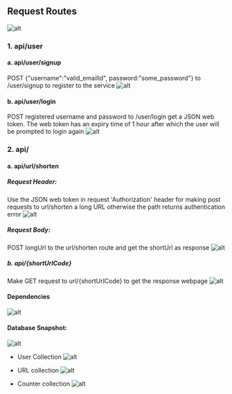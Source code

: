 ## Request Routes
![alt](https://ibb.co/6XDcVwz)

### 1. api/user
#### a. api/user/signup
POST {"username":"valid_emailId", password:"some_password"} to /user/signup to register to the service
![alt](https://ibb.co/8bgxvJc)

#### b. api/user/login
POST registered username and password to /user/login get a JSON web token. The web token has an expiry time of 1 hour after which the user will be prompted to login again
![alt](https://ibb.co/rfxV4Wy)

### 2. api/
#### a. api/url/shorten

##### Request Header:
Use the JSON web token in request 'Authorization' header for making post requests to url/shorten a long URL otherwise the path returns authentication error
![alt](https://ibb.co/dMFJw4b)

##### Request Body:
POST longUrl to the url/shorten route and get the shortUrl as response
![alt](https://ibb.co/VWgsBgd)


##### b. api/{shortUrlCode}
Make GET request to url/{shortUrlCode} to get the response webpage
![alt](https://ibb.co/vD7M0H7)

#### Dependencies
![alt](https://ibb.co/yNB5Rsw)

#### Database Snapshot:
![alt](https://ibb.co/KDRRxJm)

* User Collection
![alt](https://ibb.co/mGfhJ44)

* URL collection 
![alt](https://ibb.co/c3DG8Ph)

* Counter collection
![alt](https://ibb.co/cFBMBgL)

